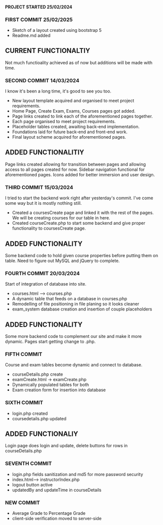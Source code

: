 #### PROJECT STARTED 25/02/2024
### FIRST COMMIT 25/02/2025
* Sketch of a layout created using bootstrap 5
* Readme.md added

## CURRENT FUNCTIONALTIY
Not much functioality achieved as of now but additions will be made with time.

### SECOND COMMIT 14/03/2024

I know it's been a long time, it's good to see you too.

* New layout template acquired and organised to meet project requirements.
* Home Page, Create Exam, Exams, Courses pages got added.
* Page links created to link each of the aforementioned pages together.
* Each page organised to meet project requirements.
* Placeholder tables created, awaiting back-end implementation.
* Foundations laid for future back-end and front-end work.
* Final layout scheme acquired for aforementioned pages.

## ADDED FUNCTIONALITIY

Page links created allowing for transition between pages and allowing access to all pages created for now. Sidebar navigation functional for aforementioned pages. Icons added for better immersion and user design.

### THIRD COMMIT 15/03/2024

I tried to start the backend work right after yesterday's commit. I've come some way but it is mostly nothing still.

* Created a coursesCreate page and linked it with the rest of the pages. We will be creating courses for our table in here.
* Created courseCreate.php to start some backend and give proper functionality to coursesCreate page.

## ADDED FUNCTIONALITY 

Some backend code to hold given course properties before putting them on table. Need to figure out MySQL and jQuery to complete. 

### FOURTH COMMIT 20/03/2024

Start of integration of database into site.

* courses.html --> courses.php 
* A dynamic table that feeds on a database in courses.php
* Remodelling of file positioning in file planing so it looks cleaner
* exam_system database creation and insertion of couple placeholders

## ADDED FUNCTIONALITY

Some more backend code to complement our site and make it more dynamic. Pages start getting change to .php.

### FIFTH COMMIT 

Course and exam tables become dynamic and connect to database.

* courseDetails.php create
* examCreate.html -> examCreate.php
* Dynamically populated tables for both
* Exam creation form for insertion into database

### SIXTH COMMIT 

* login.php created
* coursedetails.php updated

## ADDED FUNCTIONALIY 

Login page does login and update, delete buttons for rows in courseDetails.php

### SEVENTH COMMIT 

* login.php fields sanitization and md5 for more password security
* index.html--> instructorIndex.php
* logout button active
* updatedBy and updateTime in courseDetails

### NEW COMMIT

* Average Grade to Percentage Grade
* client-side verification moved to server-side
